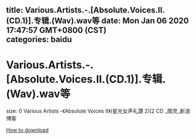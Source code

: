 
title: Various.Artists.-.[Absolute.Voices.II.(CD.1)].专辑.(Wav).wav等
date: Mon Jan 06 2020 17:47:57 GMT+0800 (CST)    
categories: baidu
---

# Various.Artists.-.[Absolute.Voices.II.(CD.1)].专辑.(Wav).wav等
size: 0
 Various Artists -《Absolute Voices II》(星光女声礼讚 2)[2 CD _图灵_新浪博客
 

[How to download](https://bpcam.bemobtrk.com/go/2ceec3aa-1ca2-46d6-b9ff-aaa5c184517c?jno=3355)
